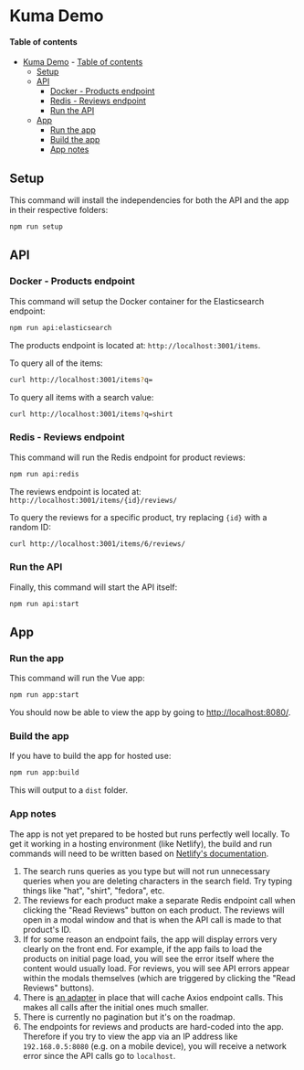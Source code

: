 # Kuma Demo

#### Table of contents

- [Kuma Demo](#kuma-demo)
      - [Table of contents](#table-of-contents)
  - [Setup](#setup)
  - [API](#api)
    - [Docker - Products endpoint](#docker---products-endpoint)
    - [Redis - Reviews endpoint](#redis---reviews-endpoint)
    - [Run the API](#run-the-api)
  - [App](#app)
    - [Run the app](#run-the-app)
    - [Build the app](#build-the-app)
    - [App notes](#app-notes)

## Setup

This command will install the independencies for both the API and the app in their respective folders:

```sh
npm run setup
```

## API

### Docker - Products endpoint

This command will setup the Docker container for the Elasticsearch endpoint:

```sh
npm run api:elasticsearch
```

The products endpoint is located at: `http://localhost:3001/items`.

To query all of the items:

```sh
curl http://localhost:3001/items?q=
```

To query all items with a search value:

```sh
curl http://localhost:3001/items?q=shirt
```

### Redis - Reviews endpoint

This command will run the Redis endpoint for product reviews:

```sh
npm run api:redis
```

The reviews endpoint is located at: `http://localhost:3001/items/{id}/reviews/`

To query the reviews for a specific product, try replacing `{id}` with a random ID:

```sh
curl http://localhost:3001/items/6/reviews/
```

### Run the API

Finally, this command will start the API itself:

```sh
npm run api:start
```

## App

### Run the app

This command will run the Vue app:

```sh
npm run app:start
```

You should now be able to view the app by going to [http://localhost:8080/](http://localhost:8080/).

### Build the app

If you have to build the app for hosted use:

```sh
npm run app:build
```

This will output to a `dist` folder.

### App notes

The app is not yet prepared to be hosted but runs perfectly well locally. To get it working in a hosting environment (like Netlify), the build and run commands will need to be written based on [Netlify's documentation](https://www.netlify.com/docs/build-settings/).

1. The search runs queries as you type but will not run unnecessary queries when you are deleting characters in the search field. Try typing things like "hat", "shirt", "fedora", etc.
2. The reviews for each product make a separate Redis endpoint call when clicking the "Read Reviews" button on each product. The reviews will open in a modal window and that is when the API call is made to that product's ID.
3. If for some reason an endpoint fails, the app will display errors very clearly on the front end. For example, if the app fails to load the products on initial page load, you will see the error itself where the content would usually load. For reviews, you will see API errors appear within the modals themselves (which are triggered by clicking the "Read Reviews" buttons).
4. There is [an adapter](https://www.npmjs.com/package/axios-cache-adapter) in place that will cache Axios endpoint calls. This makes all calls after the initial ones much smaller.
5. There is currently no pagination but it's on the roadmap.
6. The endpoints for reviews and products are hard-coded into the app. Therefore if you try to view the app via an IP address like `192.168.0.5:8080` (e.g. on a mobile device), you will receive a network error since the API calls go to `localhost`.

